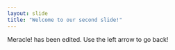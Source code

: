 ```yaml
---
layout: slide 
title: "Welcome to our second slide!"
---
```

Meracle! has been edited.
Use the left arrow to go back!
